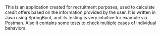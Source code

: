 This is an application created for recruitment purposes, used to calculate credit offers based on the information provided by the user. It is written in Java using SpringBoot, and its testing is very intuitive for example via Postman.
Also it contains some tests to check multiple cases of individual behaviors.
